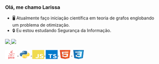 ### Olá, me chamo Larissa

- 🖥️ Atualmente faço iniciação científica em teoria de grafos englobando um problema de otimização.
- 🔒 Eu estou estudando Segurança da Informação.
 <div>
  <a href="https://github.com/larissarabelo">
  <img height="172em" src="https://github-readme-stats.vercel.app/api?username=larissarabelo&show_icons=true&theme=tokyonight&include_all_commits=true&count_private=true"/>
  <img height="175em" src="https://github-readme-stats.vercel.app/api/top-langs/?username=larissarabelo&layout=compact&langs_count=7&theme=tokyonight"/>
</div>
 </div>

<div style="display: inline_block"><br>
  <img align="center" height="30" width="40" src="https://raw.githubusercontent.com/devicons/devicon/master/icons/java/java-plain-wordmark.svg">
 <img align="center" height="30" width="40" src="https://raw.githubusercontent.com/devicons/devicon/master/icons/python/python-original.svg">  
  <img align="center" height="30" width="40" src="https://raw.githubusercontent.com/devicons/devicon/master/icons/javascript/javascript-plain.svg">
  <img align="center" height="30" width="40" src="https://raw.githubusercontent.com/devicons/devicon/master/icons/typescript/typescript-plain.svg">
  <img align="center" height="30" width="40" src="https://raw.githubusercontent.com/devicons/devicon/master/icons/html5/html5-original.svg">
  <img align="center" height="30" width="40" src="https://raw.githubusercontent.com/devicons/devicon/master/icons/css3/css3-original.svg">
 
</div>
